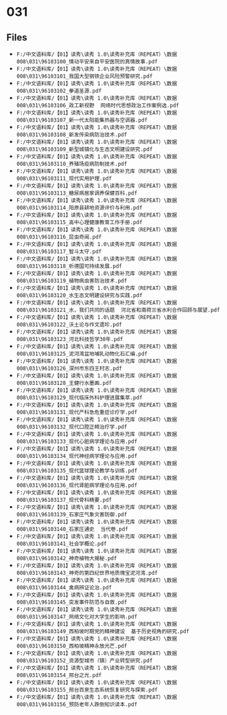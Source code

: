 # 031

## Files

- `F:/中文语料库/【01】读秀\读秀 1.0\读秀补充库（REPEAT）\数据008\031\96103100_情动平安来自平安医院的真情故事.pdf`
- `F:/中文语料库/【01】读秀\读秀 1.0\读秀补充库（REPEAT）\数据008\031\96103101_我国大型钢铁企业风险预警研究.pdf`
- `F:/中文语料库/【01】读秀\读秀 1.0\读秀补充库（REPEAT）\数据008\031\96103102_拳道圣源.pdf`
- `F:/中文语料库/【01】读秀\读秀 1.0\读秀补充库（REPEAT）\数据008\031\96103106_政工新视野  网络时代思想政治工作案例选.pdf`
- `F:/中文语料库/【01】读秀\读秀 1.0\读秀补充库（REPEAT）\数据008\031\96103107_新一代太阳能集热器与空调器.pdf`
- `F:/中文语料库/【01】读秀\读秀 1.0\读秀补充库（REPEAT）\数据008\031\96103108_新发传染病防治技术.pdf`
- `F:/中文语料库/【01】读秀\读秀 1.0\读秀补充库（REPEAT）\数据008\031\96103109_新型城镇化与生态文明建设研究.pdf`
- `F:/中文语料库/【01】读秀\读秀 1.0\读秀补充库（REPEAT）\数据008\031\96103110_养殖场疫病防制技术.pdf`
- `F:/中文语料库/【01】读秀\读秀 1.0\读秀补充库（REPEAT）\数据008\031\96103111_现代实用护理.pdf`
- `F:/中文语料库/【01】读秀\读秀 1.0\读秀补充库（REPEAT）\数据008\031\96103113_糖尿病居家调养保健百科.pdf`
- `F:/中文语料库/【01】读秀\读秀 1.0\读秀补充库（REPEAT）\数据008\031\96103114_阳原县耕地资源评价与利用.pdf`
- `F:/中文语料库/【01】读秀\读秀 1.0\读秀补充库（REPEAT）\数据008\031\96103115_高中心理健康教育工作手册.pdf`
- `F:/中文语料库/【01】读秀\读秀 1.0\读秀补充库（REPEAT）\数据008\031\96103116_昆虫奇闻.pdf`
- `F:/中文语料库/【01】读秀\读秀 1.0\读秀补充库（REPEAT）\数据008\031\96103117_智斗太守.pdf`
- `F:/中文语料库/【01】读秀\读秀 1.0\读秀补充库（REPEAT）\数据008\031\96103118_析德国可持续发展.pdf`
- `F:/中文语料库/【01】读秀\读秀 1.0\读秀补充库（REPEAT）\数据008\031\96103119_植物病虫害防治技术.pdf`
- `F:/中文语料库/【01】读秀\读秀 1.0\读秀补充库（REPEAT）\数据008\031\96103120_水生态文明建设研究与实践.pdf`
- `F:/中文语料库/【01】读秀\读秀 1.0\读秀补充库（REPEAT）\数据008\031\96103121_水，我们共同的话题  河北省和南荷兰省水利合作回顾与展望.pdf`
- `F:/中文语料库/【01】读秀\读秀 1.0\读秀补充库（REPEAT）\数据008\031\96103122_沃土论与作文遗珍.pdf`
- `F:/中文语料库/【01】读秀\读秀 1.0\读秀补充库（REPEAT）\数据008\031\96103123_河北科技哲学30年.pdf`
- `F:/中文语料库/【01】读秀\读秀 1.0\读秀补充库（REPEAT）\数据008\031\96103125_泥河湾盆地哺乳动物化石汇编.pdf`
- `F:/中文语料库/【01】读秀\读秀 1.0\读秀补充库（REPEAT）\数据008\031\96103126_深州市东四王村志.pdf`
- `F:/中文语料库/【01】读秀\读秀 1.0\读秀补充库（REPEAT）\数据008\031\96103128_王健行水墨画.pdf`
- `F:/中文语料库/【01】读秀\读秀 1.0\读秀补充库（REPEAT）\数据008\031\96103129_现代临床外科护理进展集萃.pdf`
- `F:/中文语料库/【01】读秀\读秀 1.0\读秀补充库（REPEAT）\数据008\031\96103131_现代产科急危重症诊疗学.pdf`
- `F:/中文语料库/【01】读秀\读秀 1.0\读秀补充库（REPEAT）\数据008\031\96103132_现代口腔正畸治疗学.pdf`
- `F:/中文语料库/【01】读秀\读秀 1.0\读秀补充库（REPEAT）\数据008\031\96103133_现代心脏病学理论与应用.pdf`
- `F:/中文语料库/【01】读秀\读秀 1.0\读秀补充库（REPEAT）\数据008\031\96103134_现代神经病学理论与应用.pdf`
- `F:/中文语料库/【01】读秀\读秀 1.0\读秀补充库（REPEAT）\数据008\031\96103135_现代篮球理论教学与训练.pdf`
- `F:/中文语料库/【01】读秀\读秀 1.0\读秀补充库（REPEAT）\数据008\031\96103136_现代肾脏病学理论与应用.pdf`
- `F:/中文语料库/【01】读秀\读秀 1.0\读秀补充库（REPEAT）\数据008\031\96103137_现代骨科精要.pdf`
- `F:/中文语料库/【01】读秀\读秀 1.0\读秀补充库（REPEAT）\数据008\031\96103139_石家庄气象灾害防御.pdf`
- `F:/中文语料库/【01】读秀\读秀 1.0\读秀补充库（REPEAT）\数据008\031\96103140_石家庄通史  当代卷.pdf`
- `F:/中文语料库/【01】读秀\读秀 1.0\读秀补充库（REPEAT）\数据008\031\96103141_社会学概论.pdf`
- `F:/中文语料库/【01】读秀\读秀 1.0\读秀补充库（REPEAT）\数据008\031\96103142_神奇植物大揭秘.pdf`
- `F:/中文语料库/【01】读秀\读秀 1.0\读秀补充库（REPEAT）\数据008\031\96103143_神奇的第四纪世界地质瑰宝泥河湾.pdf`
- `F:/中文语料库/【01】读秀\读秀 1.0\读秀补充库（REPEAT）\数据008\031\96103144_禽病辨证论治.pdf`
- `F:/中文语料库/【01】读秀\读秀 1.0\读秀补充库（REPEAT）\数据008\031\96103145_突发事件防范与自救.pdf`
- `F:/中文语料库/【01】读秀\读秀 1.0\读秀补充库（REPEAT）\数据008\031\96103147_网络文化对大学生的影响.pdf`
- `F:/中文语料库/【01】读秀\读秀 1.0\读秀补充库（REPEAT）\数据008\031\96103149_西柏坡时期党的精神建设  基于历史视角的研究.pdf`
- `F:/中文语料库/【01】读秀\读秀 1.0\读秀补充库（REPEAT）\数据008\031\96103150_西柏坡精神永放光芒.pdf`
- `F:/中文语料库/【01】读秀\读秀 1.0\读秀补充库（REPEAT）\数据008\031\96103152_资源型城市（镇）产业转型研究.pdf`
- `F:/中文语料库/【01】读秀\读秀 1.0\读秀补充库（REPEAT）\数据008\031\96103154_邢台之光.pdf`
- `F:/中文语料库/【01】读秀\读秀 1.0\读秀补充库（REPEAT）\数据008\031\96103155_邢台百泉生态系统恢复研究与探索.pdf`
- `F:/中文语料库/【01】读秀\读秀 1.0\读秀补充库（REPEAT）\数据008\031\96103156_预防老年人跌倒知识读本.pdf`
